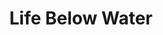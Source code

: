 ---
type: topic
title: Life Below Water
description: Conservation, promoting marine diversity and regulating fishing practices
imageSource: https://sustainabledevelopment.un.org/content/dist2/images/E_SDG%20goals_icons-individual-rgb-14.png
weight: 14
tags: ['food', 'sustainability', 'climate', 'water']
---